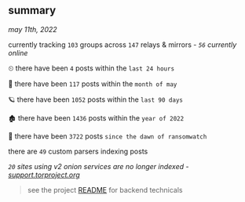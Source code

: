
## summary
_may 11th, 2022_

currently tracking `103` groups across `147` relays & mirrors - _`56` currently online_

⏲ there have been `4` posts within the `last 24 hours`

🦈 there have been `117` posts within the `month of may`

🪐 there have been `1052` posts within the `last 90 days`

🏚 there have been `1436` posts within the `year of 2022`

🦕 there have been `3722` posts `since the dawn of ransomwatch`

there are `49` custom parsers indexing posts

_`20` sites using v2 onion services are no longer indexed - [support.torproject.org](https://support.torproject.org/onionservices/v2-deprecation/)_

> see the project [README](https://github.com/thetanz/ransomwatch#ransomwatch--) for backend technicals
